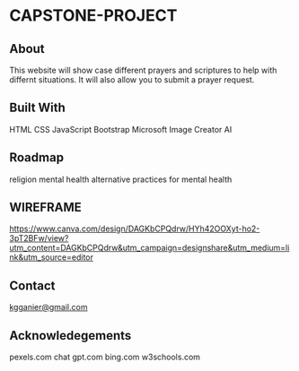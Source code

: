 # CAPSTONE-PROJECT

## About 
This website will show case different prayers and scriptures to help with differnt situations. It will also allow you to submit a prayer request.
## Built With
HTML
CSS
JavaScript
Bootstrap
Microsoft Image Creator AI
## Roadmap
religion
mental health
alternative practices for mental health

## WIREFRAME
https://www.canva.com/design/DAGKbCPQdrw/HYh42OOXyt-ho2-3pT2BFw/view?utm_content=DAGKbCPQdrw&utm_campaign=designshare&utm_medium=link&utm_source=editor
## Contact
kgganier@gmail.com
## Acknowledegements
pexels.com
chat gpt.com
bing.com
w3schools.com